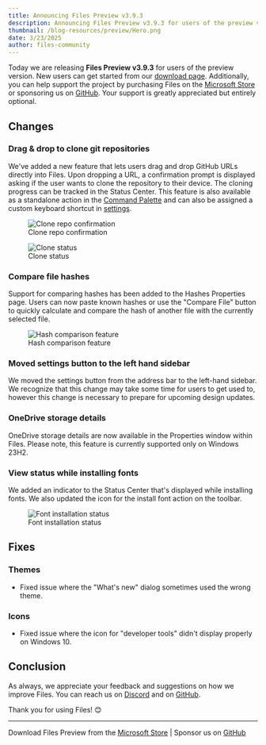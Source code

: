 ```yaml
---
title: Announcing Files Preview v3.9.3
description: Announcing Files Preview v3.9.3 for users of the preview version.
thumbnail: /blog-resources/preview/Hero.png
date: 3/23/2025
author: files-community
---
```


Today we are releasing **Files Preview v3.9.3** for users of the preview version. New users can get started from our [download page](/download/). Additionally, you can help support the project by purchasing Files on the [Microsoft Store](ms-windows-store://pdp/?ProductId=9NSQD9PKV3SS&cid=FilesWebsite) or sponsoring us on [GitHub](https://github.com/sponsors/yaira2). Your support is greatly appreciated but entirely optional.

## Changes

### Drag & drop to clone git repositories

We've added a new feature that lets users drag and drop GitHub URLs directly into Files. Upon dropping a URL, a confirmation prompt is displayed asking if the user wants to clone the repository to their device. The cloning progress can be tracked in the Status Center. This feature is also available as a standalone action in the [Command Palette](/docs/features/command-palette/) and can also be assigned a custom keyboard shortcut in [settings](/docs/customize-settings/actions).

<figure>
    <img src="/blog-resources/v4-preview/CloneRepoPrompt.png" alt="Clone repo confirmation" />
    <figcaption>Clone repo confirmation</figcaption>
</figure>

<figure>
    <img src="/blog-resources/v4-preview/CloneRepoStatus.png" alt="Clone status" />
    <figcaption>Clone status</figcaption>
</figure>

### Compare file hashes

Support for comparing hashes has been added to the Hashes Properties page. Users can now paste known hashes or use the "Compare File" button to quickly calculate and compare the hash of another file with the currently selected file.

<figure>
    <img src="/blog-resources/v4-preview/CompareHashes.png" alt="Hash comparison feature" />
    <figcaption>Hash comparison feature</figcaption>
</figure>

### Moved settings button to the left hand sidebar

We moved the settings button from the address bar to the left-hand sidebar. We recognize that this change may take some time for users to get used to, however this change is necessary to prepare for upcoming design updates.

### OneDrive storage details

OneDrive storage details are now available in the Properties window within Files. Please note, this feature is currently supported only on Windows 23H2.

### View status while installing fonts

We added an indicator to the Status Center that's displayed while installing fonts. We also updated the icon for the install font action on the toolbar.

<figure>
    <img src="/blog-resources/v4-preview/InstallFonts.png" alt="Font installation status" />
    <figcaption>Font installation status</figcaption>
</figure>

## Fixes

### Themes

- Fixed issue where the "What's new" dialog sometimes used the wrong theme.

### Icons

- Fixed issue where the icon for "developer tools" didn't display properly on Windows 10.

## Conclusion

As always, we appreciate your feedback and suggestions on how we improve Files. You can reach us on [Discord](https://discord.gg/files) and on [GitHub](https://github.com/files-community/Files/).

Thank you for using Files! 😊

---

Download Files Preview from the [Microsoft Store](ms-windows-store://pdp/?ProductId=9NSQD9PKV3SS&cid=FilesWebsite) | Sponsor us on [GitHub](https://github.com/sponsors/yaira2/)
